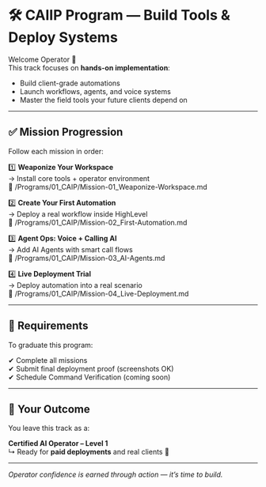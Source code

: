 # 🛠️ CAIIP Program — Build Tools & Deploy Systems

Welcome Operator 👊  
This track focuses on **hands-on implementation**:
- Build client-grade automations  
- Launch workflows, agents, and voice systems  
- Master the field tools your future clients depend on  

---
## ✅ Mission Progression

Follow each mission in order:

1️⃣ **Weaponize Your Workspace**  
→ Install core tools + operator environment  
📌 /Programs/01_CAIP/Mission-01_Weaponize-Workspace.md

2️⃣ **Create Your First Automation**  
→ Deploy a real workflow inside HighLevel  
📌 /Programs/01_CAIP/Mission-02_First-Automation.md

3️⃣ **Agent Ops: Voice + Calling AI**  
→ Add AI Agents with smart call flows  
📌 /Programs/01_CAIP/Mission-03_AI-Agents.md

4️⃣ **Live Deployment Trial**  
→ Deploy automation into a real scenario  
📌 /Programs/01_CAIP/Mission-04_Live-Deployment.md

---
## 🧩 Requirements

To graduate this program:

✔ Complete all missions  
✔ Submit final deployment proof (screenshots OK)  
✔ Schedule Command Verification (coming soon)

---
## 🏅 Your Outcome

You leave this track as a:

**Certified AI Operator – Level 1**  
↳ Ready for **paid deployments** and real clients 💼

---
_Operator confidence is earned through action — it’s time to build._

